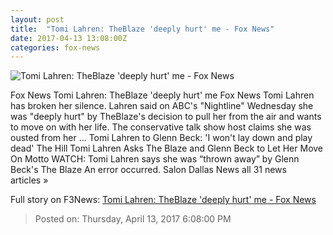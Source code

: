 ```yaml
---
layout: post
title:  "Tomi Lahren: TheBlaze 'deeply hurt' me - Fox News"
date: 2017-04-13 13:08:00Z
categories: fox-news
---
```


![Tomi Lahren: TheBlaze 'deeply hurt' me - Fox News](http://a57.foxnews.com/media2.foxnews.com/BrightCove/694940094001/2017/04/10/0/0/694940094001_5392623815001_Tomi-Lahren-sues-Glenn-Beck--TheBlaze.jpg?ve=1)

Fox News Tomi Lahren: TheBlaze 'deeply hurt' me Fox News Tomi Lahren has broken her silence. Lahren said on ABC's "Nightline" Wednesday she was "deeply hurt" by TheBlaze's decision to pull her from the air and wants to move on with her life. The conservative talk show host claims she was ousted from her ... Tomi Lahren to Glenn Beck: 'I won't lay down and play dead' The Hill Tomi Lahren Asks The Blaze and Glenn Beck to Let Her Move On Motto WATCH: Tomi Lahren says she was “thrown away” by Glenn Beck's The Blaze An error occurred. Salon Dallas News all 31 news articles »


Full story on F3News: [Tomi Lahren: TheBlaze 'deeply hurt' me - Fox News](http://www.f3nws.com/n/PPHBhH)

> Posted on: Thursday, April 13, 2017 6:08:00 PM
